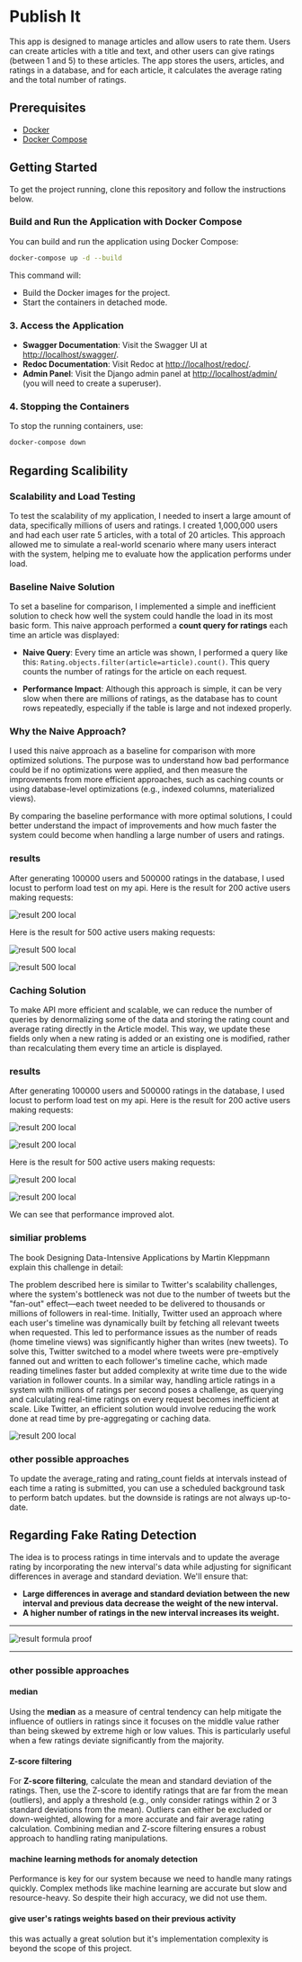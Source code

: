 # Publish It

This app is designed to manage articles and allow users to rate them. Users can create articles with a title and text, and other users can give ratings (between 1 and 5) 
to these articles. The app stores the users, articles, and ratings in a database, and for each article, it calculates the average rating and the total number of ratings.

## Prerequisites

- [Docker](https://www.docker.com/)
- [Docker Compose](https://docs.docker.com/compose/install/)

## Getting Started

To get the project running, clone this repository and follow the instructions below.

### Build and Run the Application with Docker Compose

You can build and run the application using Docker Compose:

```bash
docker-compose up -d --build
```

This command will:
- Build the Docker images for the project.
- Start the containers in detached mode.

### 3. Access the Application

- **Swagger Documentation**: Visit the Swagger UI at [http://localhost/swagger/](http://localhost/swagger/).
- **Redoc Documentation**: Visit Redoc at [http://localhost/redoc/](http://localhost/redoc/).
- **Admin Panel**: Visit the Django admin panel at [http://localhost/admin/](http://localhost/admin/) (you will need to create a superuser).

### 4. Stopping the Containers

To stop the running containers, use:

```bash
docker-compose down
```

## Regarding Scalibility

### Scalability and Load Testing

To test the scalability of my application, I needed to insert a large amount of data, 
specifically millions of users and ratings. I created 1,000,000 users and had each user rate 5 articles, with a total of 20 articles. 
This approach allowed me to simulate a real-world scenario where many users interact with the system, helping me to evaluate how the application performs under load.

### Baseline Naive Solution

To set a baseline for comparison, I implemented a simple and inefficient solution to check how well the system could handle the load in its most basic form. This naive approach performed a **count query for ratings** each time an article was displayed:

- **Naive Query**: Every time an article was shown, I performed a query like this: `Rating.objects.filter(article=article).count()`. This query counts the number of ratings for the article on each request.
  
- **Performance Impact**: Although this approach is simple, it can be very slow when there are millions of ratings, as the database has to count rows repeatedly, especially if the table is large and not indexed properly.

### Why the Naive Approach?

I used this naive approach as a baseline for comparison with more optimized solutions. The purpose was to understand how bad performance could be if no optimizations were applied, and then measure the improvements from more efficient approaches, such as caching counts or using database-level optimizations (e.g., indexed columns, materialized views).

By comparing the baseline performance with more optimal solutions, I could better understand the impact of improvements and how much faster the system could become when handling a large number of users and ratings.
### results

After generating 100000 users and 500000 ratings in the database, I used locust to perform load test on my api. Here is the result for 200 active users making requests:

![result 200 local](https://github.com/mohamadfh/publishit/blob/main/reports/200%20local.png?raw=true)

Here is the result for 500 active users making requests:

![result 500 local](https://github.com/mohamadfh/publishit/blob/main/reports/500%20local.png?raw=true)

![result 500 local](https://github.com/mohamadfh/publishit/blob/main/reports/500%20local%20chart.png?raw=true)

### Caching Solution

To make API more efficient and scalable, we can reduce the number of queries by denormalizing some of the data and storing the rating count and average rating directly in the Article model. This way, we update these fields only when a new rating is added or an existing one is modified, rather than recalculating them every time an article is displayed.

### results

After generating 100000 users and 500000 ratings in the database, I used locust to perform load test on my api. Here is the result for 200 active users making requests:

![result 200 local](https://github.com/mohamadfh/publishit/blob/main/reports/rep_2_200.png?raw=true)

![result 200 local](https://github.com/mohamadfh/publishit/blob/main/reports/rep_2_200_chart.png?raw=true)


Here is the result for 500 active users making requests:

![result 200 local](https://github.com/mohamadfh/publishit/blob/main/reports/rep_2_500.png?raw=true)

![result 200 local](https://github.com/mohamadfh/publishit/blob/main/reports/rep_2_500_chart.png?raw=true)

We can see that performance improved alot.

### similiar problems

The book Designing Data-Intensive Applications by Martin Kleppmann explain this challenge in detail:

The problem described here is similar to Twitter's scalability challenges, where the system's bottleneck was not due to the number of tweets but the "fan-out" effect—each tweet needed to be delivered to thousands or millions of followers in real-time. Initially, Twitter used an approach where each user's timeline was dynamically built by fetching all relevant tweets when requested. This led to performance issues as the number of reads (home timeline views) was significantly higher than writes (new tweets). To solve this, Twitter switched to a model where tweets were pre-emptively fanned out and written to each follower's timeline cache, which made reading timelines faster but added complexity at write time due to the wide variation in follower counts. In a similar way, handling article ratings in a system with millions of ratings per second poses a challenge, as querying and calculating real-time ratings on every request becomes inefficient at scale. Like Twitter, an efficient solution would involve reducing the work done at read time by pre-aggregating or caching data.

![result 200 local](https://github.com/mohamadfh/publishit/blob/main/reports/twitter_issue.png?raw=true)

### other possible approaches

To update the average_rating and rating_count fields at intervals instead of each time a rating is submitted, you can use a scheduled background task to perform batch updates. but the downside is ratings are not always up-to-date.

## Regarding Fake Rating Detection

The idea is to process ratings in time intervals and to update the average rating by incorporating the new interval's data while adjusting for significant differences in average and standard deviation. We'll ensure that:

- **Large differences in average and standard deviation between the new interval and previous data decrease the weight of the new interval.**
- **A higher number of ratings in the new interval increases its weight.**

---

![result formula proof](https://github.com/mohamadfh/publishit/blob/main/reports/formula.jpg?raw=true)

---
### other possible approaches

#### median

Using the **median** as a measure of central tendency can help mitigate the influence of outliers in ratings since it focuses on the middle value rather than being skewed by extreme high or low values. This is particularly useful when a few ratings deviate significantly from the majority.

#### Z-score filtering

For **Z-score filtering**, calculate the mean and standard deviation of the ratings. Then, use the Z-score to identify ratings that are far from the mean (outliers), and apply a threshold (e.g., only consider ratings within 2 or 3 standard deviations from the mean). Outliers can either be excluded or down-weighted, allowing for a more accurate and fair average rating calculation. Combining median and Z-score filtering ensures a robust approach to handling rating manipulations.

#### machine learning methods for anomaly detection 

Performance is key for our system because we need to handle many ratings quickly. Complex methods like machine learning are accurate but slow and resource-heavy. So despite their high accuracy, we did not use them.

#### give user's ratings weights based on their previous activity

this was actually a great solution but it's implementation complexity is beyond the scope of this project.
